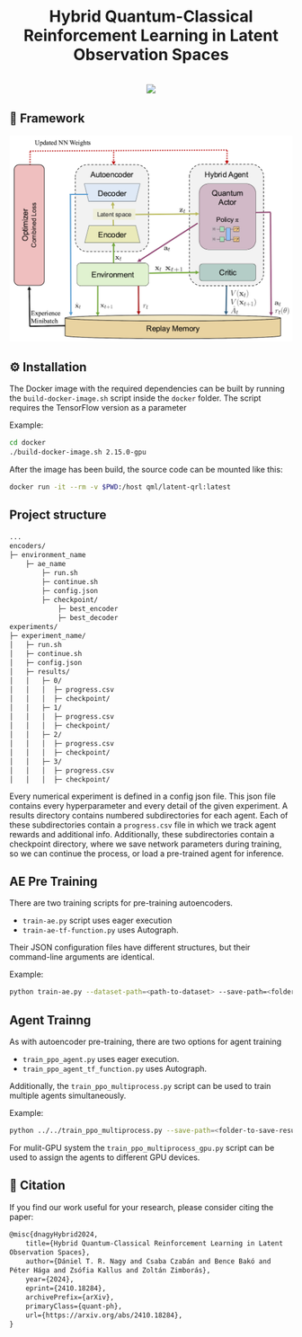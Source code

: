 <h1 align='center'>Hybrid Quantum-Classical Reinforcement Learning in Latent Observation Spaces</h1>
<br>
<div align='center'>
    <a href='https://arxiv.org/abs/2410.18284'><img src='https://img.shields.io/badge/Paper-Arxiv-red'></a>
</div>

## 🔧️ Framework

![framework](assets/QMI-paper-fig2.png)

## ⚙️ Installation
The Docker image with the required dependencies can be built by running the `build-docker-image.sh` script inside the `docker` folder.
The script requires the TensorFlow version as a parameter

Example:
```sh
cd docker
./build-docker-image.sh 2.15.0-gpu
```
After the image has been build, the source code can be mounted like this:
```sh
docker run -it --rm -v $PWD:/host qml/latent-qrl:latest
```

## Project structure
```
...
encoders/
├─ environment_name
    ├─ ae_name
        ├─ run.sh
        ├─ continue.sh
        ├─ config.json
        ├─ checkpoint/
            ├─ best_encoder
            ├─ best_decoder
experiments/
├─ experiment_name/
│   ├─ run.sh
│   ├─ continue.sh
│   ├─ config.json
│   ├─ results/
│   │   ├─ 0/
│   │   │  ├─ progress.csv
│   │   │  ├─ checkpoint/
│   │   ├─ 1/
│   │   │  ├─ progress.csv
│   │   │  ├─ checkpoint/
│   │   ├─ 2/
│   │   │  ├─ progress.csv
│   │   │  ├─ checkpoint/
│   │   ├─ 3/
│   │   │  ├─ progress.csv
│   │   │  ├─ checkpoint/
```
Every numerical experiment is defined in a config json file. This json file contains every hyperparameter and every detail of the given experiment.
A results directory contains numbered subdirectories for each agent. Each of these subdirectories contain a `progress.csv` file in which we track agent rewards and additional info. 
Additionally, these subdirectories contain a checkpoint directory, where we save network parameters during training, so we can continue the process, or load a pre-trained agent for inference. 

## AE Pre Training
There are two training scripts for pre-training autoencoders.
- `train-ae.py` script uses eager execution
- `train-ae-tf-function.py` uses Autograph.

Their JSON configuration files have different structures, but their command-line arguments are identical.

Example:
```sh
python train-ae.py --dataset-path=<path-to-dataset> --save-path=<folder-to-save-results> --config-path=<path-to-config.json> --no-pdf
```

## Agent Trainng
As with autoencoder pre-training, there are two options for agent training
- `train_ppo_agent.py` uses eager execution.
- `train_ppo_agent_tf_function.py` uses Autograph.

Additionally, the `train_ppo_multiprocess.py` script can be used to train multiple agents simultaneously.

Example:
```sh
python ../../train_ppo_multiprocess.py --save-path=<folder-to-save-results> --config-file=<path-to-config.json> --n-agents=<number-of-agents> --script-path=./train_ppo_agent_tf_function
```
For mulit-GPU system the `train_ppo_multiprocess_gpu.py` script can be used to assign the agents to different GPU devices.

## 📝 Citation

If you find our work useful for your research, please consider citing the paper:

```
@misc{dnagyHybrid2024,
	title={Hybrid Quantum-Classical Reinforcement Learning in Latent Observation Spaces},
	author={Dániel T. R. Nagy and Csaba Czabán and Bence Bakó and Péter Hága and Zsófia Kallus and Zoltán Zimborás},
    year={2024},
    eprint={2410.18284},
    archivePrefix={arXiv},
    primaryClass={quant-ph},
    url={https://arxiv.org/abs/2410.18284}, 
}
```
